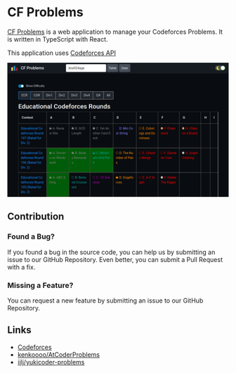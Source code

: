 # CF Problems

[CF Problems](https://cf.kira924age.com) is a web application to manage your Codeforces Problems.
It is written in TypeScript with React.

This application uses [Codeforces API](https://codeforces.com/apiHelp)

![capture image](./images/screenshot-table.png)

## Contribution

### Found a Bug?

If you found a bug in the source code, you can help us by submitting an issue to our GitHub Repository.
Even better, you can submit a Pull Request with a fix.

### Missing a Feature?

You can request a new feature by submitting an issue to our GitHub Repository.

## Links

* [Codeforces](https://codeforces.com/)
* [kenkoooo/AtCoderProblems](https://github.com/kenkoooo/AtCoderProblems)
* [iilj/yukicoder-problems](https://github.com/iilj/yukicoder-problems)

